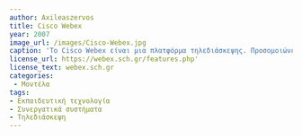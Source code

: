 ```yaml
---
author: Axileaszervos
title: Cisco Webex
year: 2007
image_url: /images/Cisco-Webex.jpg
caption: 'Το Cisco Webex είναι μια πλατφόρμα τηλεδιάσκεψης. Προσομοιώνει την λειτουργίας της φυσικής παρουσίας στην τάξη, μέσω της ψηφιακής τάξης και των εργαλείων που διαθέτει. Μέσω αυτής της πλατφόρμας, δίνεται η ευκαιρία στον εκπαιδευτικό να αλληλεπιδράσει και συνεργαστεί με τα παιδιά, με έναν νέο διαφορετικό τρόπο.'
license_url: https://webex.sch.gr/features.php'
license_text: webex.sch.gr
categories:
 - Μοντέλα
tags:
- Εκπαιδευτική τεχνολογία
- Συνεργατικά συστήματα
- Τηλεδιάσκεψη
---
```


